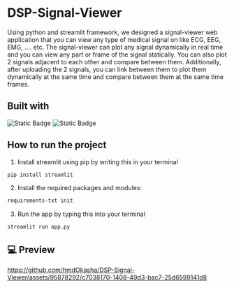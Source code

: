 # DSP-Signal-Viewer
Using python and streamlit framework, we designed a signal-viewer web application that you can view any type of medical signal on like ECG, EEG, EMG, .... etc. The signal-viewer can plot any signal dynamically in real time and you can view any part or frame of the signal statically. You can also plot 2 signals adjacent to each other and compare between them. Additionally, after uploading the 2 signals, you can link between them to plot them dynamically at the same time and compare between them at the same time frames.
## Built with
![Static Badge](https://img.shields.io/badge/Language-Python-red)
![Static Badge](https://img.shields.io/badge/Framework-Streamlit-red)
## How to run the project
1) Install streamlit using pip by writing this in your terminal
```bash
pip install streamlit
```
2) Install the required packages and modules:
```bash
requirements-txt init
```
3) Run the app by typing this into your terminal
```bash
streamlit run app.py
```
## 💻 Preview
https://github.com/hmdOkasha/DSP-Signal-Viewer/assets/95878292/c7038170-1408-49d3-bac7-25d6599141d8

